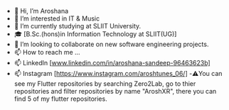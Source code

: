 - 👋 Hi, I’m Aroshana
- 👀 I’m interested in IT & Music
- 🌱 I’m currently studying at SLIIT University.
- 🎓 [B.Sc.(hons)in Information Technology at SLIIT(UG)]
- 💞️ I’m looking to collaborate on new software engineering projects.
- 📫 How to reach me ...
- 📫 LinkedIn [www.linkedin.com/in/aroshana-sandeep-96463623b]
- 📫 Instagram [https://www.instagram.com/aroshtunes_06/]
-⚠️You can see my Flutter repositories by searching Zero2Lab, go to thier repositories and filter repositories by name "AroshXR", there you can find 5 of my flutter repositories.
<!---
AroshXR/AroshXR is a ✨ special ✨ repository because its `README.md` (this file) appears on your GitHub profile.
You can click the Preview link to take a look at your changes.
--->
